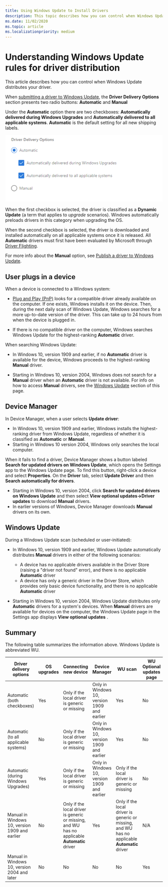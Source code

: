 ```yaml
---
title: Using Windows Update to Install Drivers
description: This topic describes how you can control when Windows Update distributes your driver.
ms.date: 11/02/2020
ms.topic: article
ms.localizationpriority: medium
---
```


# Understanding Windows Update rules for driver distribution

This article describes how you can control when Windows Update distributes your driver.

When [submitting a driver to Windows Update](publish-a-driver-to-windows-update.md), the **Driver Delivery Options** section presents two radio buttons: **Automatic** and **Manual**

Under the **Automatic** option there are two checkboxes: **Automatically delivered during Windows Upgrades** and **Automatically delivered to all applicable systems**. **Automatic** is the default setting for all new shipping labels.

![Automatic driver promotions checkboxes](images/driver-delivery-options.png)

When the first checkbox is selected, the driver is classified as a **Dynamic Update** (a term that applies to *upgrade* scenarios). Windows automatically preloads drivers in this category when upgrading the OS.

When the second checkbox is selected, the driver is downloaded and installed automatically on all applicable systems once it is released. All **Automatic** drivers must first have been evaluated by Microsoft through [Driver Flighting](driver-flighting.md).

For more info about the **Manual** option, see [Publish a driver to Windows Update](publish-a-driver-to-windows-update.md).

## User plugs in a device

When a device is connected to a Windows system:

* [Plug and Play (PnP)](../kernel/introduction-to-plug-and-play.md) looks for a compatible driver already available on the computer. If one exists, Windows installs it on the device. Then, during the next daily scan of Windows Update, Windows searches for a more up-to-date version of the driver. This can take up to 24 hours from when the device is plugged in.

* If there is no compatible driver on the computer, Windows searches Windows Update for the highest-ranking **Automatic** driver.

When searching Windows Update:

* In Windows 10, version 1909 and earlier, if no **Automatic** driver is available for the device, Windows proceeds to the highest-ranking **Manual** driver.

* Starting in Windows 10, version 2004, Windows does not search for a **Manual** driver when an **Automatic** driver is not available. For info on how to access **Manual** drivers, see the [Windows Update](#windows-update) section of this page.

## Device Manager

In Device Manager, when a user selects **Update driver**:

* In Windows 10, version 1909 and earlier, Windows installs the highest-ranking driver from Windows Update, regardless of whether it is classified as **Automatic** or **Manual**.
* Starting in Windows 10 version 2004, Windows only searches the local computer.

When it fails to find a driver, Device Manager shows a button labeled **Search for updated drivers on Windows Update**, which opens the Settings app to the Windows Update page. To find this button, right-click a device and select **Properties**. On the **Driver** tab, select **Update Driver** and then **Search automatically for drivers**.

* Starting in Windows 10, version 2004, click **Search for updated drivers on Windows Update** and then select **View optional updates->Driver updates** to download **Manual** drivers.
* In earlier versions of Windows, Device Manager downloads **Manual** drivers on its own.

## Windows Update

During a Windows Update scan (scheduled or user-initiated):

* In Windows 10, version 1909 and earlier, Windows Update automatically distributes **Manual** drivers in either of the following scenarios:

    * A device has no applicable drivers available in the Driver Store (raising a "driver not found" error), and there is no applicable **Automatic** driver
    * A device has only a generic driver in the Driver Store, which provides only basic device functionality, and there is no applicable **Automatic** driver

* Starting in Windows 10, version 2004, Windows Update distributes only **Automatic** drivers for a system's devices. When **Manual** drivers are available for devices on the computer, the Windows Update page in the Settings app displays **View optional updates** .

## Summary

The following table summarizes the information above. Windows Update is abbreviated WU.

|Driver delivery options|OS upgrades|Connecting new device|Device Manager|WU scan|WU Optional updates page|
|-|-|-|-|-|-|
|Automatic (both checkboxes)|Yes|Only if the local driver is generic or missing|Only in Windows 10, version 1909 and earlier|Yes|No|
|Automatic (to all applicable systems)|No|Only if the local driver is generic or missing|Only in Windows 10, version 1909 and earlier|Yes|No|
|Automatic (during Windows Upgrades)|Yes|Only if the local driver is generic or missing|Only in Windows 10, version 1909 and earlier|Only if the local driver is generic or missing|No|
|Manual in Windows 10, version 1909 and earlier|No|Only if the local driver is generic or missing, and WU has no applicable **Automatic** driver|Yes|Only if the local driver is generic or missing, and WU has no applicable **Automatic** driver|N/A|
|Manual in Windows 10, version 2004 and later|No|No|No|No|Yes|

